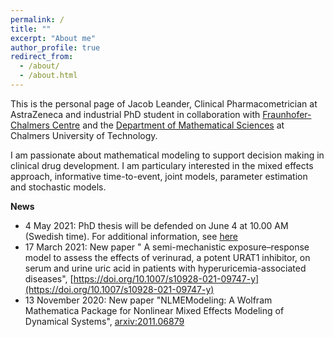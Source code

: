 ```yaml
---
permalink: /
title: ""
excerpt: "About me"
author_profile: true
redirect_from: 
  - /about/
  - /about.html
---
```


This is the personal page of Jacob Leander, Clinical Pharmacometrician at AstraZeneca and industrial PhD student in collaboration with <a href ="http://www.fcc.chalmers.se/">Fraunhofer-Chalmers Centre</a> and the <a href ="https://www.chalmers.se/en/departments/math/Pages/default.aspx">Department of Mathematical Sciences</a> at Chalmers University of Technology.

I am passionate about mathematical modeling to support decision making in clinical drug development. I am particulary interested in the mixed effects approach, informative time-to-event, joint models, parameter estimation and stochastic models.

**News**

- 4 May 2021: PhD thesis will be defended on June 4 at 10.00 AM (Swedish time). For additional information, see [here](https://research.chalmers.se/publication?created=true&id=cf4f2558-62aa-4942-8a9c-8b8cbf458288) <br>
- 17 March 2021: New paper " A semi-mechanistic exposure–response model to assess the effects of verinurad, a potent URAT1 inhibitor, on serum and urine uric acid in patients with hyperuricemia-associated diseases", [https://doi.org/10.1007/s10928-021-09747-y](https://doi.org/10.1007/s10928-021-09747-y)	<br>
- 13 November 2020: New paper "NLMEModeling: A Wolfram Mathematica Package for Nonlinear Mixed Effects Modeling of Dynamical Systems", [arxiv:2011.06879](https://arxiv.org/abs/2011.06879)